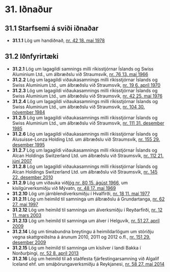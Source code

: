 # 31. Iðnaður

## 31.1 Starfsemi á sviði iðnaðar

* __31.1.1__ Lög um handiðnað, [nr. 42 18. maí 1978](1978042.md)

## 31.2 Iðnfyrirtæki

* __31.2.1__ Lög um lagagildi samnings milli ríkisstjórnar Íslands og Swiss Aluminium Ltd., um álbræðslu við Straumsvík, [nr. 76 13. maí 1966](1966076.md)
* __31.2.2__ Lög um lagagildi viðaukasamnings milli ríkisstjórnar Íslands og Swiss Aluminium Ltd., um álbræðslu við Straumsvík, [nr. 19 6. apríl 1970](1970019.md)
* __31.2.3__ Lög um lagagildi viðaukasamnings milli ríkisstjórnar Íslands og Swiss Aluminium Ltd., um álbræðslu við Straumsvík, [nr. 42 25. maí 1976](1976042.md)
* __31.2.4__ Lög um lagagildi viðaukasamnings milli ríkisstjórnar Íslands og Swiss Aluminium Ltd., um álbræðslu við Straumsvík, [nr. 104 30. nóvember 1984](1984104.md)
* __31.2.5__ Lög um lagagildi viðaukasamnings milli ríkisstjórnar Íslands og Swiss Aluminium Ltd., um álbræðslu við Straumsvík, [nr. 111 31. desember 1985](1985111.md)
* __31.2.6__ Lög um lagagildi viðaukasamnings milli ríkisstjórnar Íslands og Alusuisse-Lonza Holding Ltd. um álbræðslu við Straumsvík, [nr. 155 29. desember 1995](1995155.md)
* __31.2.7__ Lög um lagagildi viðaukasamnings milli ríkisstjórnar Íslands og Alcan Holdings Switzerland Ltd. um álbræðslu við Straumsvík, [nr. 112 21. júní 2007](2007112.md)
* __31.2.8__ Lög um lagagildi viðaukasamnings milli ríkisstjórnar Íslands og Alcan Holdings Switzerland Ltd. um álbræðslu við Straumsvík, [nr. 145 22. desember 2010](2010145.md)
* __31.2.9__ Lög um viðauka við[lög nr. 80 15. ágúst 1966](1966080.md), um kísilgúrverksmiðju við Mývatn, [nr. 48 17. maí 1969](http://www.althingi.is150b/1969048.md)
* __31.2.10__ Lög um járnblendiverksmiðju í Hvalfirði, [nr. 18 11. maí 1977](1977018.md)
* __31.2.11__ Lög um heimild til samninga um álbræðslu á Grundartanga, [nr. 62 27. maí 1997](1997062.md)
* __31.2.12__ Lög um heimild til samninga um álverksmiðju í Reyðarfirði, [nr. 12 11. mars 2003](2003012.md)
* __31.2.13__ Lög um heimild til samninga um álver í Helguvík, [nr. 51 27. apríl 2009](2009051.md)
* __31.2.14__ Lög um tímabundna breytingu á heimildarlögum um stóriðju vegna skattgreiðslna á árunum 2010, 2011 og 2012 o.fl., [nr. 151 29. desember 2009](2009151.md)
* __31.2.15__ Lög um heimild til samninga um kísilver í landi Bakka í Norðurþingi, [nr. 52 8. apríl 2013](2013052.md)
* __31.2.16__ Lög um heimild til að staðfesta fjárfestingarsamning við Algalíf Iceland ehf. um smáþörungaverksmiðju á Reykjanesi, [nr. 58 27. maí 2014](2014058.md)

